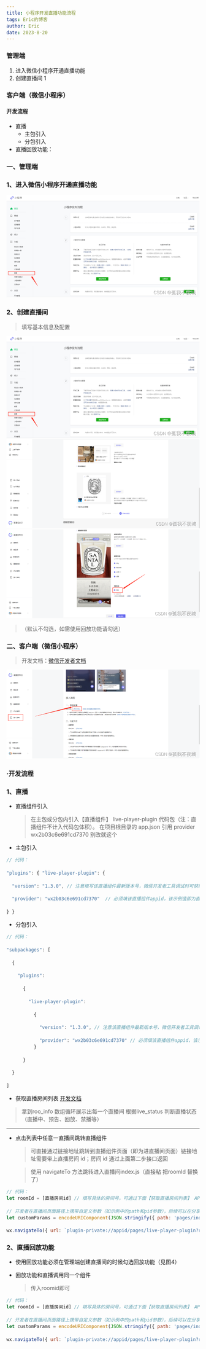 ```yaml
---
title: 小程序开发直播功能流程
tags: Eric的博客
author: Eric
date: 2023-8-20
---
```


### 管理端

1. 进入微信小程序开通直播功能
2. 创建直播间 1

### 客户端（微信小程序）

#### 开发流程

- 直播
  - 主包引入
  - 分包引入
- 直播回放功能：

### 一、管理端

### 1、进入微信小程序开通直播功能

![直播开发流程](/images/小程序开发直播功能流程/1-1.png)

### 2、创建直播间

> 填写基本信息及配置

![基本信息](/images/小程序开发直播功能流程/1-2.png)
![基本信息](/images/小程序开发直播功能流程/1-3.png)
![基本信息](/images/小程序开发直播功能流程/1-4.png)

>（默认不勾选，如需使用回放功能请勾选）

### 二、客户端（微信小程序）

> 开发文档：[微信开发者文档](https://developers.weixin.qq.com/miniprogram/dev/platform-capabilities/industry/liveplayer/live-player-plugin.html)
>
![基础配置](/images/小程序开发直播功能流程/1-5.png)

### ·开发流程

### 1、直播

- 直播组件引入
  
   > 在主包或分包内引入【直播组件】 live-player-plugin 代码包（注：直播组件不计入代码包体积）。
   > 在项目根目录的 app.json 引用 provider wx2b03c6e691cd7370 别改就这个

- 主包引入
  
```js
// 代码：

"plugins": { "live-player-plugin": { 

  "version": "1.3.0", // 注意填写该直播组件最新版本号，微信开发者工具调试时可获取最新版本号（复请去掉注释） 

  "provider": "wx2b03c6e691cd7370"  // 必须填该直播组件appid，该示例值即为直播组件appid（复制去掉注释） 

} } 
```

- 分包引入

```js
// 代码：

"subpackages": [ 

  {  

    "plugins": 

      { 

        "live-player-plugin":

          { 

            "version": "1.3.0", // 注意该直播组件最新版本号，微信开发者工具调试时可获取最新版本号（复制时请去掉注释） 

            "provider": "wx2b03c6e691cd7370" // 必须填该直播组件appid，该示例值即为直播组件appid（复制时请去掉注释） 
          } 

      } 

  } 
  
] 
```

- 获取直播房间列表 [开发文档](<https://developers.weixin.qq.com/miniprogram/dev/platform-capabilities/industry/liveplayer/studio-api.html>)

> 拿到roo_info 数组循环展示出每一个直播间 根据live_status 判断直播状态（直播中、预告、回放、禁播等）

  ---

- 点击列表中任意一直播间跳转直播组件

  > 可直接通过链接地址跳转到直播组件页面（即为进直播间页面）链接地址需要带上直播房间 id；房间 id 通过上面第二步接口返回

  > 使用 navigateTo 方法跳转进入直播间index.js（直接粘 把roomId 替换了）

```js
// 代码：
let roomId = [直播房间id] // 填写具体的房间号，可通过下面【获取直播房间列表】 API 获取 

// 开发者在直播间页面路径上携带自定义参数（如示例中的path和pid参数），后续可以在分享卡片链接和跳转至商详页时获取，详见【获取自定义参数】、【直播间到商详页面携带参数】章节（上限600个字符，超过部分会被截断）
let customParams = encodeURIComponent(JSON.stringify({ path: 'pages/index/index', pid: 1 })) 

wx.navigateTo({ url: `plugin-private://appid/pages/live-player-plugin?room_id=${roomId}&custom_params=${customParams}` })
```

### 2、直播回放功能

- 使用回放功能必须在管理端创建直播间的时候勾选回放功能（见图4）
- 回放功能和直播调用同一个组件

  > 传入roomid即可

```js
// 代码：
let roomId = [直播房间id] // 填写具体的房间号，可通过下面【获取直播房间列表】 API 获取 

// 开发者在直播间页面路径上携带自定义参数（如示例中的path和pid参数），后续可以在分享卡片链接和跳转至商详页时获取，详见【获取自定义参数】、【直播间到商详页面携带参数】章节（上限600个字符，超过部分会被截断） 
let customParams = encodeURIComponent(JSON.stringify({ path: 'pages/index/index', pid: 1 })) 

wx.navigateTo({ url: `plugin-private://appid/pages/live-player-plugin?room_id=${roomId}&custom_params=${customParams}` })
```
